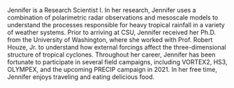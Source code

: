 Jennifer is a Research Scientist I. In her research, Jennifer uses a combination of polarimetric radar observations and mesoscale models to understand the processes responsible for heavy tropical rainfall in a variety of weather systems. Prior to arriving at CSU, Jennifer received her Ph.D. from the University of Washington, where she worked with Prof. Robert Houze, Jr. to understand how external forcings affect the three-dimensional structure of tropical cyclones. Throughout her career, Jennifer has been fortunate to participate in several field campaigns, including VORTEX2, HS3, OLYMPEX, and the upcoming PRECIP campaign in 2021. In her free time, Jennifer enjoys traveling and eating delicious food.
